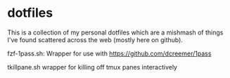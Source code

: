 # dotfiles

This is a collection of my personal dotfiles which are a mishmash of things I've found scattered across the web (mostly here
on github).


fzf-1pass.sh:
Wrapper for use with https://github.com/dcreemer/1pass

tkillpane.sh
wrapper for killing off tmux panes interactively

